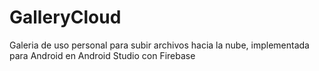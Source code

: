 # GalleryCloud
Galeria de uso personal para subir archivos hacia la nube, implementada para Android en Android Studio con Firebase
